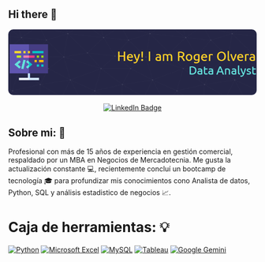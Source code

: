 ## Hi there 👋

<!--
**RogerOlvera/RogerOlvera** is a ✨ _special_ ✨ repository because its `README.md` (this file) appears on your GitHub profile.

Here are some ideas to get you started:

- 🔭 I’m currently working on ...
- 🌱 I’m currently learning ...
- 👯 I’m looking to collaborate on ...
- 🤔 I’m looking for help with ...
- 💬 Ask me about ...
- 📫 How to reach me: ...
- 😄 Pronouns: ...
- ⚡ Fun fact: ...
-->

![Header](Images/github-header-image.png)

<p align="center">
<a href="https://www.linkedin.com/in/rogelioolveram" target="_blank">
<img src= https://img.shields.io/badge/linkedin-%230077B5.svg?style=for-the-badge&logo=linkedin&logoColor=white alt="LinkedIn Badge">
</a>
</p>

## **Sobre mi:** :wave:

Profesional con más de 15 años de experiencia en gestión comercial, respaldado por un MBA en Negocios de Mercadotecnia. Me gusta la actualización constante :computer:, recientemente concluí un bootcamp de tecnología :mortar_board: para profundizar mis conocimientos cono Analista de datos, Python, SQL y análisis estadistico de negocios :chart_with_upwards_trend:. 

# **Caja de herramientas:** :bulb:

[![Python](https://img.shields.io/badge/python-3670A0?style=for-the-badge&logo=python&logoColor=ffdd54)](https://img.shields.io/badge/python-3670A0?style=for-the-badge&logo=python&logoColor=ffdd54) [![Microsoft Excel](https://img.shields.io/badge/Microsoft_Excel-217346?style=for-the-badge&logo=microsoft-excel&logoColor=white)](https://img.shields.io/badge/Microsoft_Excel-217346?style=for-the-badge&logo=microsoft-excel&logoColor=white) [![MySQL](https://img.shields.io/badge/mysql-4479A1.svg?style=for-the-badge&logo=mysql&logoColor=white)](https://img.shields.io/badge/mysql-4479A1.svg?style=for-the-badge&logo=mysql&logoColor=white) [![Tableau](https://img.shields.io/badge/Tableau-E97627?style=for-the-badge&logo=Tableau&logoColor=white)](https://img.shields.io/badge/Tableau-E97627?style=for-the-badge&logo=Tableau&logoColor=white) [![Google Gemini](https://img.shields.io/badge/google%20gemini-8E75B2?style=for-the-badge&logo=google%20gemini&logoColor=white)](https://img.shields.io/badge/google%20gemini-8E75B2?style=for-the-badge&logo=google%20gemini&logoColor=white)


